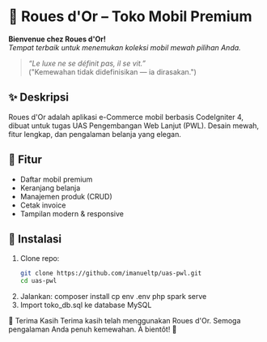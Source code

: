 # 🚗 Roues d'Or – Toko Mobil Premium

**Bienvenue chez Roues d'Or!**  
_Tempat terbaik untuk menemukan koleksi mobil mewah pilihan Anda._

> _“Le luxe ne se définit pas, il se vit.”_  
> ("Kemewahan tidak didefinisikan — ia dirasakan.")

## ✨ Deskripsi

Roues d'Or adalah aplikasi e-Commerce mobil berbasis CodeIgniter 4, dibuat untuk tugas UAS Pengembangan Web Lanjut (PWL). Desain mewah, fitur lengkap, dan pengalaman belanja yang elegan.

## 🎯 Fitur

- Daftar mobil premium
- Keranjang belanja
- Manajemen produk (CRUD)
- Cetak invoice
- Tampilan modern & responsive

## 📄 Instalasi

1. Clone repo:
   ```bash
   git clone https://github.com/imanueltp/uas-pwl.git
   cd uas-pwl
2. Jalankan:
   composer install
   cp env .env
   php spark serve
3. Import toko_db.sql ke database MySQL

🙏 Terima Kasih
Terima kasih telah menggunakan Roues d'Or.
Semoga pengalaman Anda penuh kemewahan.
À bientôt! 🥂
